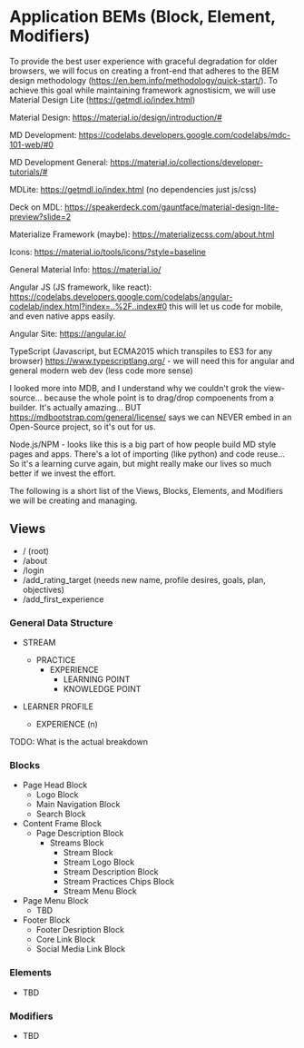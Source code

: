 # Application BEMs (Block, Element, Modifiers)

To provide the best user experience with graceful degradation for older browsers, we will focus on creating a front-end that adheres to the BEM design methodology (https://en.bem.info/methodology/quick-start/). To achieve this goal while maintaining framework agnostisicm, we will use Material Design Lite (https://getmdl.io/index.html)

Material Design: https://material.io/design/introduction/#

MD Development: https://codelabs.developers.google.com/codelabs/mdc-101-web/#0

MD Development General: https://material.io/collections/developer-tutorials/#

MDLite: https://getmdl.io/index.html (no dependencies just js/css)

Deck on MDL: https://speakerdeck.com/gauntface/material-design-lite-preview?slide=2

Materialize Framework (maybe): https://materializecss.com/about.html

Icons: https://material.io/tools/icons/?style=baseline

General Material Info: https://material.io/

Angular JS (JS framework, like react): https://codelabs.developers.google.com/codelabs/angular-codelab/index.html?index=..%2F..index#0 this will let us code for mobile, and even native apps easily.

Angular Site: https://angular.io/

TypeScript (Javascript, but ECMA2015 which transpiles to ES3 for any browser) https://www.typescriptlang.org/ - we will need this for angular and general modern web dev (less code more sense)

I looked more into MDB, and I understand why we couldn't grok the view-source... because the whole point is to drag/drop compoenents from a builder. It's actually amazing... BUT https://mdbootstrap.com/general/license/ says we can NEVER embed in an Open-Source project, so it's out for us.

Node.js/NPM - looks like this is a big part of how people build MD style pages and apps. There's a lot of importing (like python) and code reuse... So it's a learning curve again, but might really make our lives so much better if we invest the effort.

The following is a short list of the Views, Blocks, Elements, and Modifiers we will be creating and managing.

## Views

* / (root)
* /about
* /login
* /add_rating_target (needs new name, profile desires, goals, plan, objectives)
* /add_first_experience

### General Data Structure

* STREAM
    * PRACTICE
        * EXPERIENCE
            * LEARNING POINT
            * KNOWLEDGE POINT

* LEARNER PROFILE
    * EXPERIENCE (n)

TODO: What is the actual breakdown

### Blocks

* Page Head Block
    * Logo Block
    * Main Navigation Block
    * Search Block
* Content Frame Block
    * Page Description Block
        * Streams Block
            * Stream Block
            * Stream Logo Block
            * Stream Description Block
            * Stream Practices Chips Block
            * Stream Menu Block
* Page Menu Block
    * TBD
* Footer Block
    * Footer Desription Block
    * Core Link Block
    * Social Media Link Block

### Elements

* TBD

### Modifiers

* TBD
